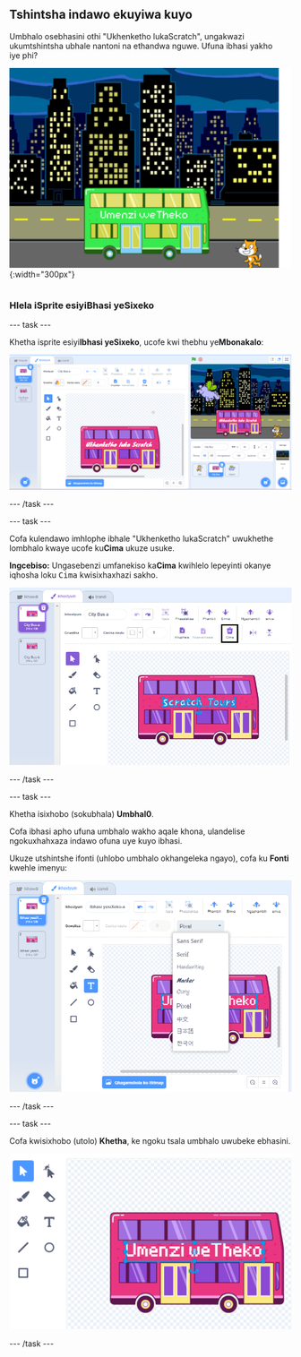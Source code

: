 ## Tshintsha indawo ekuyiwa kuyo

<div style="display: flex; flex-wrap: wrap">
<div style="flex-basis: 200px; flex-grow: 1; margin-right: 15px;">
Umbhalo osebhasini othi "Ukhenketho lukaScratch", ungakwazi ukumtshintsha ubhale nantoni na ethandwa nguwe. Ufuna ibhasi yakho iye phi?  
</div>
<div>

![Ibhasi enombhalo "Umenzi weTheko"](images/maker-bus.png){:width="300px"}

</div>
</div>

### Hlela iSprite esiyiBhasi yeSixeko

--- task ---

Khetha isprite esiyi**Ibhasi yeSixeko**, ucofe kwi thebhu ye**Mbonakalo**:

![Imbonakalo kuhlelo lwepayinti.](images/costumes-bus-sprite-highlighted.png)

--- /task ---

--- task ---

Cofa kulendawo imhlophe ibhale "Ukhenketho lukaScratch" uwukhethe lombhalo kwaye ucofe ku**Cima** ukuze usuke.

**Ingcebiso:** Ungasebenzi umfanekiso ka**Cima** kwihlelo lepeyinti okanye iqhosha loku <kbd>Cima</kbd> kwisixhaxhazi sakho.

![Uqaqambile umbhalo oseBhasini nomfanekiso kaCima.](images/bus-delete-text.png)

--- /task ---

--- task ---

Khetha isixhobo (sokubhala) **Umbhal0**.

Cofa ibhasi apho ufuna umbhalo wakho aqale khona, ulandelise ngokuxhahxaza indawo ofuna uye kuyo ibhasi.

Ukuze utshintshe ifonti (uhlobo umbhalo okhangeleka ngayo), cofa ku **Fonti** kwehle imenyu:

![Imenyu ye'Fonti' ekhethiweyo phakathi naphakathi kuHlelo lwepeyinti.](images/bus-text-font.png)

--- /task ---

--- task ---

Cofa kwisixhobo (utolo) **Khetha**, ke ngoku tsala umbhalo uwubeke ebhasini.

![Uqaqambisiwe umbhalo osebhasini nesixhobo soku Khetha.](images/bus-destination-centered.png)

--- /task ---

